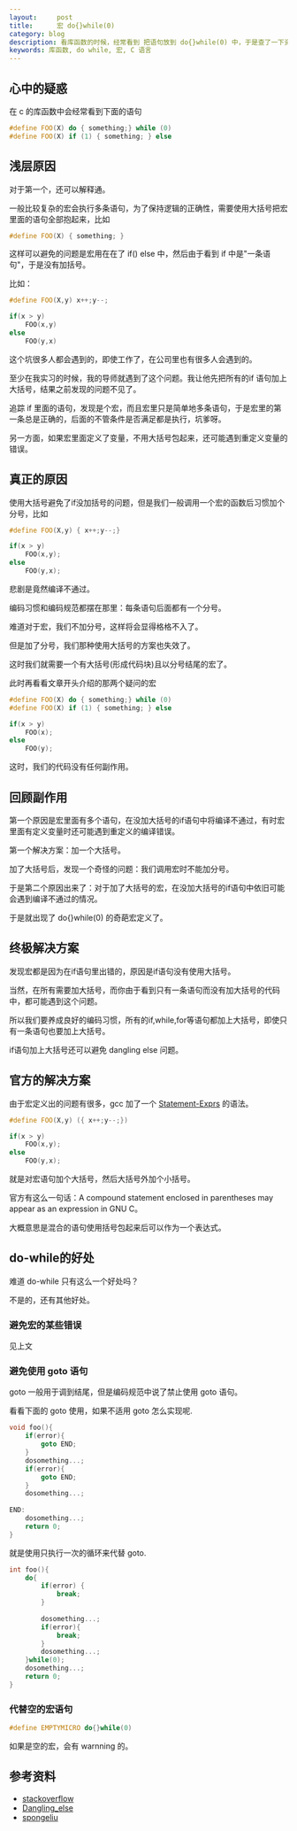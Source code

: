 ```yaml
---
layout:     post
title:      宏 do{}while(0)
category: blog
description: 看库函数的时候，经常看到 把语句放到 do{}while(0) 中，于是查了一下资料。
keywords: 库函数, do while, 宏, C 语言
---
```



## 心中的疑惑

在 c 的库函数中会经常看到下面的语句


```cpp
#define FOO(X) do { something;} while (0)
#define FOO(X) if (1) { something; } else
```


## 浅层原因

对于第一个，还可以解释通。

一般比较复杂的宏会执行多条语句，为了保持逻辑的正确性，需要使用大括号把宏里面的语句全部抱起来，比如

```cpp
#define FOO(X) { something; }
```

这样可以避免的问题是宏用在在了 if() else 中，然后由于看到 if 中是"一条语句"，于是没有加括号。

比如：

```cpp
#define FOO(X,y) x++;y--;

if(x > y)
    FOO(x,y)
else
    FOO(y,x)
```

这个坑很多人都会遇到的，即使工作了，在公司里也有很多人会遇到的。

至少在我实习的时候，我的导师就遇到了这个问题。我让他先把所有的if 语句加上大括号，结果之前发现的问题不见了。

追踪 if 里面的语句，发现是个宏，而且宏里只是简单地多条语句，于是宏里的第一条总是正确的，后面的不管条件是否满足都是执行，坑爹呀。


另一方面，如果宏里面定义了变量，不用大括号包起来，还可能遇到重定义变量的错误。


## 真正的原因

使用大括号避免了if没加括号的问题，但是我们一般调用一个宏的函数后习惯加个分号，比如


```cpp
#define FOO(X,y) { x++;y--;}

if(x > y)
    FOO(x,y);
else
    FOO(y,x);
```

悲剧是竟然编译不通过。

编码习惯和编码规范都摆在那里：每条语句后面都有一个分号。

难道对于宏，我们不加分号，这样将会显得格格不入了。

但是加了分号，我们那种使用大括号的方案也失效了。

这时我们就需要一个有大括号(形成代码块)且以分号结尾的宏了。

此时再看看文章开头介绍的那两个疑问的宏

```cpp
#define FOO(X) do { something;} while (0)
#define FOO(X) if (1) { something; } else

if(x > y)
    FOO(x);
else
    FOO(y);
```

这时，我们的代码没有任何副作用。

## 回顾副作用

第一个原因是宏里面有多个语句，在没加大括号的if语句中将编译不通过，有时宏里面有定义变量时还可能遇到重定义的编译错误。

第一个解决方案：加一个大括号。

加了大括号后，发现一个奇怪的问题：我们调用宏时不能加分号。

于是第二个原因出来了：对于加了大括号的宏，在没加大括号的if语句中依旧可能会遇到编译不通过的情况。


于是就出现了 do{}while(0) 的奇葩宏定义了。


## 终极解决方案

发现宏都是因为在if语句里出错的，原因是if语句没有使用大括号。

当然，在所有需要加大括号，而你由于看到只有一条语句而没有加大括号的代码中，都可能遇到这个问题。

所以我们要养成良好的编码习惯，所有的if,while,for等语句都加上大括号，即使只有一条语句也要加上大括号。

if语句加上大括号还可以避免 dangling else 问题。


## 官方的解决方案

由于宏定义出的问题有很多，gcc 加了一个 [Statement-Exprs][] 的语法。

```cpp
#define FOO(X,y) ({ x++;y--;})

if(x > y)
    FOO(x,y);
else
    FOO(y,x);
```

就是对宏语句加个大括号，然后大括号外加个小括号。

官方有这么一句话：A compound statement enclosed in parentheses may appear as an expression in GNU C。

大概意思是混合的语句使用括号包起来后可以作为一个表达式。


## do-while的好处



难道 do-while 只有这么一个好处吗？

不是的，还有其他好处。

### 避免宏的某些错误

见上文

### 避免使用 goto 语句

goto 一般用于调到结尾，但是编码规范中说了禁止使用 goto 语句。

看看下面的 goto 使用，如果不适用 goto 怎么实现呢.

```cpp
void foo(){
    if(error){
        goto END;
    }
    dosomething...;
    if(error){
        goto END;
    }
    dosomething...;
 
END:
    dosomething...;
    return 0;
}
```
就是使用只执行一次的循环来代替 goto.

```cpp
int foo(){
    do{
        if(error) {
            break;
        }
 
        dosomething...;
        if(error){
            break;
        }
        dosomething...;
    }while(0);
    dosomething...;
    return 0;
}
```


### 代替空的宏语句

```cpp
#define EMPTYMICRO do{}while(0)
``` 

如果是空的宏，会有 warnning 的。


## 参考资料

* [stackoverflow][]
* [Dangling_else][]
* [spongeliu][]


[Statement-Exprs]: https://gcc.gnu.org/onlinedocs/gcc-4.1.1/gcc/Statement-Exprs.html#Statement-Exprs
[spongeliu]:  http://www.spongeliu.com/415.html
[Dangling_else]: http://en.wikipedia.org/wiki/Dangling_else
[stackoverflow]: http://stackoverflow.com/questions/257418/do-while-0-what-is-it-good-for
